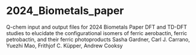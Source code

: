 # 2024_Biometals_paper
Q-chem input and output files for 2024 Biometals Paper
DFT and TD-DFT studies to elucidate the configurational isomers of ferric aerobactin, ferric petrobactin, and their ferric photoproducts
Sasha Gardner, Carl J. Carrano, Yuezhi Mao, Frithjof C. Küpper, Andrew Cooksy

<object data="Master_file_list.pdf" type="application/pdf" width="700px" height="700px">
  <embed src="http://yoursite.com/the.pdf">
  </embed>
</object>
